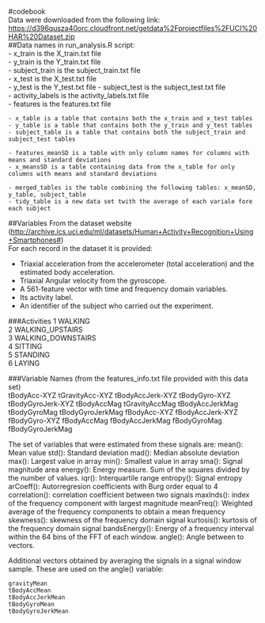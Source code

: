 #codebook  
Data were downloaded from the following link: https://d396qusza40orc.cloudfront.net/getdata%2Fprojectfiles%2FUCI%20HAR%20Dataset.zip  
##Data names in run_analysis.R script:  
    - x_train is the X_train.txt file  
    - y_train is the Y_train.txt file  
    - subject_train is the subject_train.txt file  
    - x_test is the X_test.txt file  
    - y_test is the Y_test.txt file 
    - subject_test is the subject_test.txt file    
    - activity_labels is the activity_labels.txt file  
    - features is the features.txt file  
     
    - x_table is a table that contains both the x_train and x_test tables  
    - y_table is a table that contains both the y_train and y_test tables  
    - subject_table is a table that contains both the subject_train and subject_test tables  
     
    - features_meanSD is a table with only column names for columns with means and standard deviations  
    - x_meansSD is a table containing data from the x_table for only columns with means and standard deviations    
      
    - merged_tables is the table combining the following tables: x_meanSD, y_table, subject_table  
    - tidy_table is a new data set twith the average of each variale fore each subject  

##Variables
From the dataset website (http://archive.ics.uci.edu/ml/datasets/Human+Activity+Recognition+Using+Smartphones#)  
For each record in the dataset it is provided: 
  - Triaxial acceleration from the accelerometer (total acceleration) and the estimated body acceleration. 
  - Triaxial Angular velocity from the gyroscope. 
  - A 561-feature vector with time and frequency domain variables. 
  - Its activity label. 
  - An identifier of the subject who carried out the experiment.
  
  ###Activities
    1 WALKING  
    2 WALKING_UPSTAIRS  
    3 WALKING_DOWNSTAIRS  
    4 SITTING  
    5 STANDING  
    6 LAYING  


  ###Variable Names
  (from the features_info.txt file provided with this data set)  
        tBodyAcc-XYZ
        tGravityAcc-XYZ
        tBodyAccJerk-XYZ
        tBodyGyro-XYZ
        tBodyGyroJerk-XYZ
        tBodyAccMag
        tGravityAccMag
        tBodyAccJerkMag
        tBodyGyroMag
        tBodyGyroJerkMag
        fBodyAcc-XYZ
        fBodyAccJerk-XYZ
        fBodyGyro-XYZ
        fBodyAccMag
        fBodyAccJerkMag
        fBodyGyroMag
        fBodyGyroJerkMag

The set of variables that were estimated from these signals are: 
        mean(): Mean value
        std(): Standard deviation
        mad(): Median absolute deviation 
        max(): Largest value in array
        min(): Smallest value in array
        sma(): Signal magnitude area
        energy(): Energy measure. Sum of the squares divided by the number of values. 
        iqr(): Interquartile range 
        entropy(): Signal entropy
        arCoeff(): Autorregresion coefficients with Burg order equal to 4
        correlation(): correlation coefficient between two signals
        maxInds(): index of the frequency component with largest magnitude
        meanFreq(): Weighted average of the frequency components to obtain a mean frequency
        skewness(): skewness of the frequency domain signal 
        kurtosis(): kurtosis of the frequency domain signal 
        bandsEnergy(): Energy of a frequency interval within the 64 bins of the FFT of each window.
        angle(): Angle between to vectors.  

  Additional vectors obtained by averaging the signals in a signal window sample. These are used on the angle() variable:

    gravityMean
    tBodyAccMean
    tBodyAccJerkMean
    tBodyGyroMean
    tBodyGyroJerkMean  


